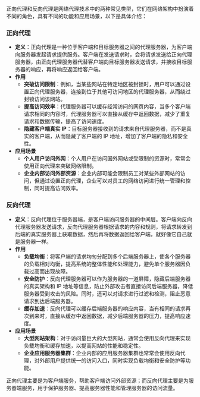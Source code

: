 正向代理和反向代理是网络代理技术中的两种常见类型，它们在网络架构中扮演着不同的角色，具有不同的功能和应用场景，以下是具体介绍：

### 正向代理

  

- **定义**：正向代理是一种位于客户端和目标服务器之间的代理服务器，为客户端向服务器发起请求提供服务。客户端在发送请求时，会将请求发送给正向代理服务器，由正向代理服务器代替客户端向目标服务器发送请求，并接收目标服务器的响应，再将响应返回给客户端。
- **作用**
    - **突破访问限制**：例如，当某些网站在特定地区被封锁时，用户可以通过设置正向代理服务器，连接到位于其他可访问地区的代理服务器，从而绕过封锁访问该网站。
    - **提高访问效率**：代理服务器可以缓存经常访问的网页内容，当多个客户端请求相同的内容时，代理服务器可以直接从缓存中返回数据，减少了重复请求和数据传输，提高了访问速度。
    - **隐藏客户端真实 IP**：目标服务器接收到的请求来自代理服务器，而不是真实的客户端，从而隐藏了客户端的 IP 地址，增加了客户端的隐私和安全性。
- **应用场景**
    - **个人用户访问外网**：个人用户在访问国外网站或受限制的资源时，常常会使用正向代理来突破网络限制。
    - **企业内部访问外部资源**：企业内部可能会限制员工对某些外部网站的访问，但通过设置正向代理，企业可以对员工的网络访问进行统一管理和控制，同时提高访问效率。

### 反向代理

  

- **定义**：反向代理位于服务器端，是客户端访问服务器的中间层。客户端向反向代理服务器发送请求，反向代理服务器根据请求的内容和规则，将请求转发到后端的真实服务器上获取数据，然后再将数据返回给客户端，就好像它自己就是服务器一样。
- **作用**
    - **负载均衡**：将客户端的请求均匀分配到多个后端服务器上，使各个服务器的负载相对均衡，提高系统的整体性能和处理能力，避免单个服务器因负载过高而出现故障。
    - **安全防护**：反向代理服务器可以作为服务器的一道屏障，隐藏后端服务器的真实架构和 IP 地址等信息，防止外部攻击者直接访问后端服务器，降低服务器受到攻击的风险。同时，还可以对请求进行过滤和检测，阻止恶意请求到达后端服务器。
    - **缓存加速**：反向代理可以缓存后端服务器的响应内容，当有相同的请求再次到来时，直接从缓存中返回数据，减少后端服务器的压力，提高响应速度。
- **应用场景**
    - **大型网站架构**：对于访问量巨大的大型网站，通常会使用反向代理来实现负载均衡和缓存加速，以提高网站的性能和稳定性。
    - **企业应用服务器集群**：企业内部的应用服务器集群也常常会使用反向代理，对外部用户提供统一的访问入口，同时实现负载均衡和安全防护等功能。

  

正向代理主要是为客户端服务，帮助客户端访问外部资源；而反向代理主要是为服务器端服务，用于保护服务器、提高服务器性能和管理服务器的访问流量。